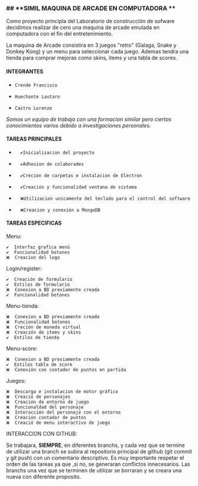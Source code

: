 ### ## **SIMIL MAQUINA DE ARCADE EN COMPUTADORA **

Como proyecto principla del Laboratorio de construcción de sofware decidimos realizar de cero una maquina de arcade emulada en computadora con el fin del entretenimiento.

La maquina de Arcade consistira en 3 juegos "retro" (Galaga, Snake y Donkey Kong) y un menu para seleccionar cada juego. Ademas tendra una tienda para comprar mejoras como skins, items y una tabla de scores.

#### **INTEGRANTES**
-     Crende Francisco 
-     Huechante Lautaro
-     Castro Lorenzo 

*Somos un equipo de trabajo con una formacion similar pero ciertos 				conocimientos varios debido a investigaciones personales.*


#### **TAREAS PRINCIPALES**
-       ✔️Inicializacion del proyecto
-       ✔️Adhesion de colaborades 
-       ✔️Crecion de carpetas e instalacion de Electron 
-       ✔️Creación y funcionalidad ventana de sistema
-       ❌Utilizacion unicamente del teclado para el control del software 
-       ❌Creacion y conexión a MongoDB


#### **TAREAS ESPECIFICAS**

   Menu:

    ✔️  Interfaz grafica menú
    ✔️  Funcionalidad botones 
    ❌  Creacion del logo 


   Login/register:

    ✔️  Creación de formulario
    ✔️  Estilos de formulario 
    ❌  Conexion a BD previamente creada 
    ✔️  Funcionalidad botones


   Menu-tienda:

    ❌  Conexion a BD previamente creada 
    ❌  Funcionalidad botones 
    ❌  Creción de moneda virtual
    ❌  Creación de items y skins
    ✔️  Estilos de tienda


   Menu-score:

    ❌  Conexion a BD previamente creada 
    ✔️  Estilos tabla de score
    ❌  Conexión con contador de puntos en partida

   Juegos:

    ❌  Descarga e instalacion de motor gráfico
    ❌  Creació de personajes
    ❌  Creación de entorno de juego 
    ❌  Funcionaldad del personaje 
    ❌  Interacción del personaje con el entorno 
    ❌  Creación contador de puntos
    ❌  Creació de menu interactivo de juego  


INTERACCION CON GITHUB:

Se trabajara, **SIEMPRE**, en diferentes branchs, y cada vez que se termine de utilizar una branch se subira al repositorio principal de github (git commit y git push) con un comentario descriptivo. Es muy importante respetar el orden de las tareas ya que ,si no, se generaran conflictos innecesarios. Las branchs una vez que se terminen de utilizar se borraran y se creara una nueva con diferente proposito.
